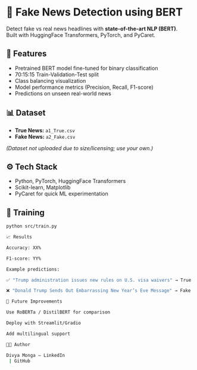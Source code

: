 # 📰 Fake News Detection using BERT

Detect fake vs real news headlines with **state-of-the-art NLP (BERT)**.  
Built with HuggingFace Transformers, PyTorch, and PyCaret.

## 📌 Features
- Pretrained BERT model fine-tuned for binary classification
- 70:15:15 Train-Validation-Test split
- Class balancing visualization
- Model performance metrics (Precision, Recall, F1-score)
- Predictions on unseen real-world news

## 📊 Dataset
- **True News:** `a1_True.csv`  
- **Fake News:** `a2_Fake.csv`  

*(Dataset not uploaded due to size/licensing; use your own.)*

## ⚙️ Tech Stack
- Python, PyTorch, HuggingFace Transformers
- Scikit-learn, Matplotlib
- PyCaret for quick ML experimentation

## 🚀 Training
```bash
python src/train.py

📈 Results

Accuracy: XX%

F1-score: YY%

Example predictions:

✅ "Trump administration issues new rules on U.S. visa waivers" → True

❌ "Donald Trump Sends Out Embarrassing New Year’s Eve Message" → Fake

🎯 Future Improvements

Use RoBERTa / DistilBERT for comparison

Deploy with Streamlit/Gradio

Add multilingual support

👩‍💻 Author

Divya Monga – LinkedIn
 | GitHub